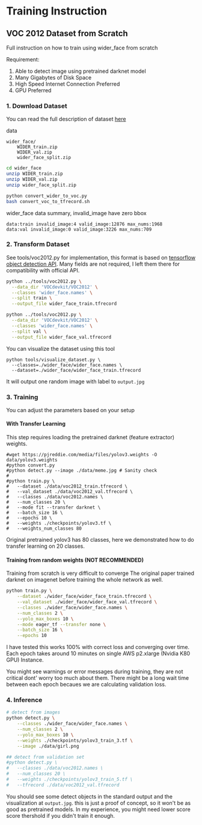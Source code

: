 # Training Instruction

## VOC 2012 Dataset from Scratch

Full instruction on how to train using wider_face from scratch

Requirement:
  1. Able to detect image using pretrained darknet model
  2. Many Gigabytes of Disk Space
  3. High Speed Internet Connection Preferred
  4. GPU Preferred


### 1. Download Dataset

You can read the full description of dataset [here](http://shuoyang1213.me/WIDERFACE/)

data
```
wider_face/
    WIDER_train.zip
    WIDER_val.zip
    wider_face_split.zip
```

```bash
cd wider_face
unzip WIDER_train.zip
unzip WIDER_val.zip
unzip wider_face_split.zip

python convert_wider_to_voc.py
bash convert_voc_to_tfrecord.sh
```

wider_face data summary, invalid_image have zero bbox
```
data:train invalid_image:4 valid_image:12876 max_nums:1968
data:val invalid_image:0 valid_image:3226 max_nums:709
```

### 2. Transform Dataset

See tools/voc2012.py for implementation, this format is based on [tensorflow object detection API](https://github.com/tensorflow/models/tree/master/research/object_detection). Many fields 
are not required, I left them there for compatibility with official API.

```bash
python ../tools/voc2012.py \
  --data_dir 'VOCdevkit/VOC2012' \
  --classes 'wider_face.names' \
  --split train \
  --output_file wider_face_train.tfrecord

python ../tools/voc2012.py \
  --data_dir 'VOCdevkit/VOC2012' \
  --classes 'wider_face.names' \
  --split val \
  --output_file wider_face_val.tfrecord
```

You can visualize the dataset using this tool
```
python tools/visualize_dataset.py \
  --classes=./wider_face/wider_face.names \
  --dataset=./wider_face/wider_face_train.tfrecord
```

It will output one random image with label to `output.jpg`

### 3. Training

You can adjust the parameters based on your setup

#### With Transfer Learning

This step requires loading the pretrained darknet (feature extractor) weights.
```
#wget https://pjreddie.com/media/files/yolov3.weights -O data/yolov3.weights
#python convert.py
#python detect.py --image ./data/meme.jpg # Sanity check
#
#python train.py \
#	--dataset ./data/voc2012_train.tfrecord \
#	--val_dataset ./data/voc2012_val.tfrecord \
#	--classes ./data/voc2012.names \
#	--num_classes 20 \
#	--mode fit --transfer darknet \
#	--batch_size 16 \
#	--epochs 10 \
#	--weights ./checkpoints/yolov3.tf \
#	--weights_num_classes 80 
```

Original pretrained yolov3 has 80 classes, here we demonstrated how to
do transfer learning on 20 classes.

#### Training from random weights (NOT RECOMMENDED)
Training from scratch is very difficult to converge
The original paper trained darknet 
on imagenet before training the whole network as well.

```bash
python train.py \
    --dataset ./wider_face/wider_face_train.tfrecord \
    --val_dataset ./wider_face/wider_face_val.tfrecord \
    --classes ./wider_face/wider_face.names \
    --num_classes 2 \
    --yolo_max_boxes 10 \
    --mode eager_tf --transfer none \
    --batch_size 16 \
    --epochs 10
```

I have tested this works 100% with correct loss and converging over time.
Each epoch takes around 10 minutes on single AWS p2.xlarge (Nvidia K80 GPU) Instance.

You might see warnings or error messages during training, they are not critical dont' worry too much about them.
There might be a long wait time between each epoch becaues we are calculating validation loss.

### 4. Inference

```bash
# detect from images
python detect.py \
    --classes ./wider_face/wider_face.names \
    --num_classes 2 \
    --yolo_max_boxes 10 \
    --weights ./checkpoints/yolov3_train_3.tf \
    --image ./data/girl.png

## detect from validation set
#python detect.py \
#	--classes ./data/voc2012.names \
#	--num_classes 20 \
#	--weights ./checkpoints/yolov3_train_5.tf \
#	--tfrecord ./data/voc2012_val.tfrecord
```

You should see some detect objects in the standard output and the visualization at `output.jpg`.
this is just a proof of concept, so it won't be as good as pretrained models.
In my experience, you might need lower score score thershold if you didn't train it enough.

